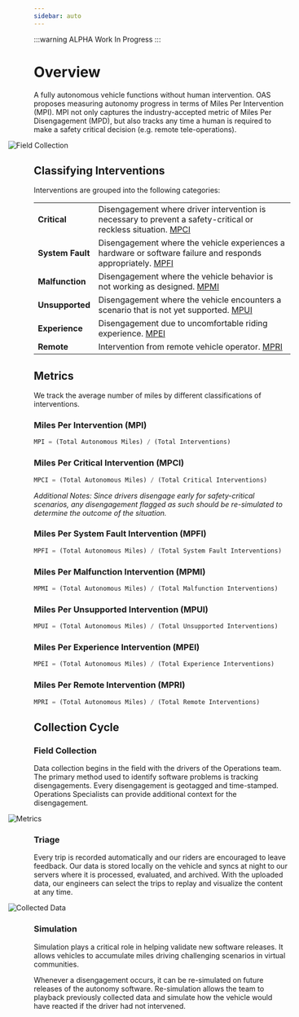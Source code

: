 ```yaml
---
sidebar: auto
---
```


:::warning ALPHA
Work In Progress
:::

# Overview

A fully autonomous vehicle functions without human intervention. OAS proposes measuring autonomy progress in terms of Miles Per Intervention (MPI). MPI not only captures the industry-accepted metric of Miles Per Disengagement (MPD), but also tracks any time a human is required to make a safety critical decision (e.g. remote tele-operations).

<img src="/field-collection.jpg" alt="Field Collection" style="max-width:130%;left:-10%;position:relative">

## Classifying Interventions

Interventions are grouped into the following categories:

|                    |             |
| ------------------ |-------------|
| **Critical** | Disengagement where driver intervention is necessary to prevent a safety-critical or reckless situation. [MPCI](#miles-per-critical-intervention-mpci) |
| **System Fault** | Disengagement where the vehicle experiences a hardware or software failure and responds appropriately. [MPFI](#miles-per-fault-intervention-mpfi) |
| **Malfunction** | Disengagement where the vehicle behavior is not working as designed. [MPMI](#miles-per-malfunction-intervention-mpmi)|
| **Unsupported** | Disengagement where the vehicle encounters a scenario that is not yet supported. [MPUI](#miles-per-unsupported-intervention-mpui) |
| **Experience** | Disengagement due to uncomfortable riding experience. [MPEI](#miles-per-experience-intervention-mpei) |
| **Remote** | Intervention from remote vehicle operator. [MPRI](#miles-per-remote-intervention-mpri)|

## Metrics

We track the average number of miles by different classifications of interventions.

### Miles Per Intervention (MPI)

```js
MPI = (Total Autonomous Miles) / (Total Interventions)
```

### Miles Per Critical Intervention (MPCI)

```js
MPCI = (Total Autonomous Miles) / (Total Critical Interventions)
```
*Additional Notes: Since drivers disengage early for safety-critical scenarios, any disengagement flagged as such should be re-simulated to determine the outcome of the situation.*

### Miles Per System Fault Intervention (MPFI)

```js
MPFI = (Total Autonomous Miles) / (Total System Fault Interventions)
```

### Miles Per Malfunction Intervention (MPMI)

```js
MPMI = (Total Autonomous Miles) / (Total Malfunction Interventions)
```

### Miles Per Unsupported Intervention (MPUI)

```js
MPUI = (Total Autonomous Miles) / (Total Unsupported Interventions)
```

### Miles Per Experience Intervention (MPEI)

```js
MPEI = (Total Autonomous Miles) / (Total Experience Interventions)
```

### Miles Per Remote Intervention (MPRI)

```js
MPRI = (Total Autonomous Miles) / (Total Remote Interventions)
```

## Collection Cycle

### Field Collection
Data collection begins in the field with the drivers of the Operations team. The primary method used to identify software problems is tracking disengagements. Every disengagement is geotagged and time-stamped. Operations Specialists can provide additional context for the disengagement.

<img src="/metrics.jpg" alt="Metrics" style="max-width:130%;left:-10%;position:relative">

### Triage
Every trip is recorded automatically and our riders are encouraged to leave feedback. Our data is stored locally on the vehicle and syncs at night to our servers where it is processed, evaluated, and archived. With the uploaded data, our engineers can select the trips to replay and visualize the content at any time.

<img src="/data-collection.jpg" alt="Collected Data" style="max-width:130%;left:-10%;position:relative">


### Simulation
Simulation plays a critical role in helping validate new software releases. It allows vehicles to accumulate miles driving challenging scenarios in virtual communities.

Whenever a disengagement occurs, it can be re-simulated on future releases of the autonomy software. Re-simulation allows the team to playback previously collected data and simulate how the vehicle would have reacted if the driver had not intervened.
